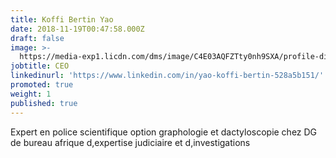 ```yaml
---
title: Koffi Bertin Yao
date: 2018-11-19T00:47:58.000Z
draft: false
image: >-
  https://media-exp1.licdn.com/dms/image/C4E03AQFZTty0nh9SXA/profile-displayphoto-shrink_800_800/0?e=1608163200&v=beta&t=K9UUvEPZCXwF3Z6J5HeCDqk9os9771OhOgsWZMU9hYg
jobtitle: CEO
linkedinurl: 'https://www.linkedin.com/in/yao-koffi-bertin-528a5b151/'
promoted: true
weight: 1
published: true
---
```


Expert en police scientifique option graphologie et dactyloscopie chez DG de bureau afrique d,expertise judiciaire et d,investigations

